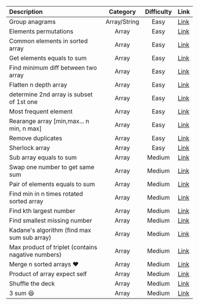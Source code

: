| Description        | Category           | Difficulty | Link       |
| :---------------------------------------------- |:---------:|:-------------:|:-------------|
| Group anagrams      | Array/String | Easy | [Link](https://github.com/venkat7668/JS-Algos/blob/master/Arrays/algoExp-group-of-anagram.js)  |
| Elements permutations      | Array | Easy | [Link](https://github.com/venkat7668/JS-Algos/blob/master/Arrays/array-elements-permutations.js)  |
| Common elements in sorted array     | Array | Easy | [Link](https://github.com/venkat7668/JS-Algos/blob/master/Arrays/common-elements-in-two-arrays.js)  |
| Get elements equals to sum     | Array | Easy | [Link](https://github.com/venkat7668/JS-Algos/blob/master/Arrays/find-elements-eq-sum.js)  |
| Find minimum diff between two array     | Array | Easy | [Link](https://github.com/venkat7668/JS-Algos/blob/master/Arrays/find-min-diff-two-arrays.js)  |
| Flatten n depth array    | Array | Easy | [Link](https://github.com/venkat7668/JS-Algos/blob/master/Arrays/flatten-array.js)  |
| determine 2nd array is subset of 1st one    | Array | Easy | [Link](https://github.com/venkat7668/JS-Algos/blob/master/Arrays/isSubset-of-another.js)  |
| Most frequent element    | Array | Easy | [Link](https://github.com/venkat7668/JS-Algos/blob/master/Arrays/most-frequent-element.js)  |
| Rearange array [min,max... n min, n max]    | Array | Easy | [Link](https://github.com/venkat7668/JS-Algos/blob/master/Arrays/rearange-array-items.js)  |
| Remove duplicates    | Array | Easy | [Link](https://github.com/venkat7668/JS-Algos/blob/master/Arrays/remove-duplicates.js)  |
| Sherlock array    | Array | Easy | [Link](https://github.com/venkat7668/JS-Algos/blob/master/Arrays/sherlock-array.js)  |
| Sub array equals to sum     | Array | Medium | [Link](https://github.com/venkat7668/JS-Algos/blob/master/Arrays/find-sub-array-eq-sum.js)  |
| Swap one number to get same sum     | Array | Medium | [Link](https://github.com/venkat7668/JS-Algos/blob/master/Arrays/find-swap-values.js)  |
| Pair of elements equals to sum     | Array | Medium | [Link](https://github.com/venkat7668/JS-Algos/blob/master/Arrays/find-pair-sum.js)  |
| Find min in n times rotated sorted array     | Array | Medium | [Link](https://github.com/venkat7668/JS-Algos/blob/master/Arrays/find-min-rotated-array.js)  |
| Find kth largest number     | Array | Medium | [Link](https://github.com/venkat7668/JS-Algos/blob/master/Arrays/find-kth-largest-element.js)  |
| Find smallest missing number     | Array | Medium | [Link](https://github.com/venkat7668/JS-Algos/blob/master/Arrays/find-first-positive-missing-num.js)  |
| Kadane's algorithm (find max sum sub array)     | Array | Medium | [Link](https://github.com/venkat7668/JS-Algos/blob/master/Arrays/kadane's_max-sum-sub-array.js)  |
| Max product of triplet (contains nagative numbers)     | Array | Medium | [Link](https://github.com/venkat7668/JS-Algos/blob/master/Arrays/max_product_triplet.js)  |
| Merge n sorted arrays :heart:    | Array | Medium | [Link](https://github.com/venkat7668/JS-Algos/blob/master/Arrays/merge-multiple-sorted-arrays.js)  |
| Product of array expect self     | Array | Medium | [Link](https://github.com/venkat7668/JS-Algos/blob/master/Arrays/product-array-expect-self.js)  |
| Shuffle the deck     | Array | Medium | [Link](https://github.com/venkat7668/JS-Algos/blob/master/Arrays/shuffle-array.js)  |
| 3 sum  :laughing:   | Array | Medium | [Link](https://github.com/venkat7668/JS-Algos/blob/master/Arrays/three-numbers-sum.js)  |


